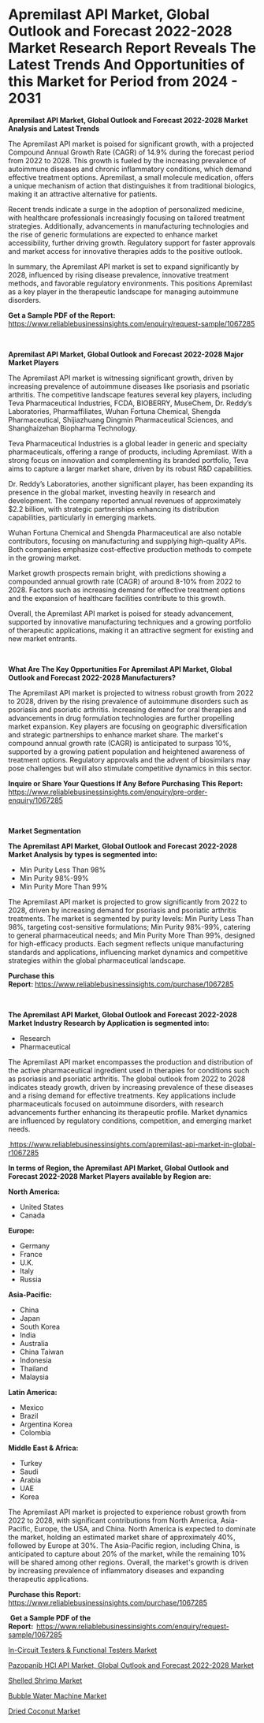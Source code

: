 <p><h1>Apremilast API Market, Global Outlook and Forecast 2022-2028 Market Research Report Reveals The Latest Trends And Opportunities of this Market for Period from 2024 - 2031</h1></p><p><strong>Apremilast API Market, Global Outlook and Forecast 2022-2028 Market Analysis and Latest Trends</strong></p>
<p><p>The Apremilast API market is poised for significant growth, with a projected Compound Annual Growth Rate (CAGR) of 14.9% during the forecast period from 2022 to 2028. This growth is fueled by the increasing prevalence of autoimmune diseases and chronic inflammatory conditions, which demand effective treatment options. Apremilast, a small molecule medication, offers a unique mechanism of action that distinguishes it from traditional biologics, making it an attractive alternative for patients.</p><p>Recent trends indicate a surge in the adoption of personalized medicine, with healthcare professionals increasingly focusing on tailored treatment strategies. Additionally, advancements in manufacturing technologies and the rise of generic formulations are expected to enhance market accessibility, further driving growth. Regulatory support for faster approvals and market access for innovative therapies adds to the positive outlook.</p><p>In summary, the Apremilast API market is set to expand significantly by 2028, influenced by rising disease prevalence, innovative treatment methods, and favorable regulatory environments. This positions Apremilast as a key player in the therapeutic landscape for managing autoimmune disorders.</p></p>
<p><strong>Get a Sample PDF of the Report:&nbsp;</strong> <a href="https://www.reliablebusinessinsights.com/enquiry/request-sample/1067285?utm_campaign=63&utm_medium=2&utm_source=Github&utm_content=ia&utm_term=04122024&utm_id=apremilast-api-market-global-outlook-and-forecast-2022-2028">https://www.reliablebusinessinsights.com/enquiry/request-sample/1067285</a></p>
<p>&nbsp;</p>
<p><strong>Apremilast API Market, Global Outlook and Forecast 2022-2028 Major Market Players</strong></p>
<p><p>The Apremilast API market is witnessing significant growth, driven by increasing prevalence of autoimmune diseases like psoriasis and psoriatic arthritis. The competitive landscape features several key players, including Teva Pharmaceutical Industries, FCDA, BIOBERRY, MuseChem, Dr. Reddy’s Laboratories, Pharmaffiliates, Wuhan Fortuna Chemical, Shengda Pharmaceutical, Shijiazhuang Dingmin Pharmaceutical Sciences, and Shanghaizehan Biopharma Technology.</p><p>Teva Pharmaceutical Industries is a global leader in generic and specialty pharmaceuticals, offering a range of products, including Apremilast. With a strong focus on innovation and complementing its branded portfolio, Teva aims to capture a larger market share, driven by its robust R&D capabilities.</p><p>Dr. Reddy’s Laboratories, another significant player, has been expanding its presence in the global market, investing heavily in research and development. The company reported annual revenues of approximately $2.2 billion, with strategic partnerships enhancing its distribution capabilities, particularly in emerging markets.</p><p>Wuhan Fortuna Chemical and Shengda Pharmaceutical are also notable contributors, focusing on manufacturing and supplying high-quality APIs. Both companies emphasize cost-effective production methods to compete in the growing market. </p><p>Market growth prospects remain bright, with predictions showing a compounded annual growth rate (CAGR) of around 8-10% from 2022 to 2028. Factors such as increasing demand for effective treatment options and the expansion of healthcare facilities contribute to this growth.</p><p>Overall, the Apremilast API market is poised for steady advancement, supported by innovative manufacturing techniques and a growing portfolio of therapeutic applications, making it an attractive segment for existing and new market entrants.</p></p>
<p>&nbsp;</p>
<p><strong>What Are The Key Opportunities For Apremilast API Market, Global Outlook and Forecast 2022-2028 Manufacturers?</strong></p>
<p><p>The Apremilast API market is projected to witness robust growth from 2022 to 2028, driven by the rising prevalence of autoimmune disorders such as psoriasis and psoriatic arthritis. Increasing demand for oral therapies and advancements in drug formulation technologies are further propelling market expansion. Key players are focusing on geographic diversification and strategic partnerships to enhance market share. The market's compound annual growth rate (CAGR) is anticipated to surpass 10%, supported by a growing patient population and heightened awareness of treatment options. Regulatory approvals and the advent of biosimilars may pose challenges but will also stimulate competitive dynamics in this sector.</p></p>
<p><strong>Inquire or Share Your Questions If Any Before Purchasing This Report:</strong> <a href="https://www.reliablebusinessinsights.com/enquiry/pre-order-enquiry/1067285?utm_campaign=63&utm_medium=2&utm_source=Github&utm_content=ia&utm_term=04122024&utm_id=apremilast-api-market-global-outlook-and-forecast-2022-2028">https://www.reliablebusinessinsights.com/enquiry/pre-order-enquiry/1067285</a></p>
<p>&nbsp;</p>
<p><strong>Market Segmentation</strong></p>
<p><strong>The Apremilast API Market, Global Outlook and Forecast 2022-2028 Market Analysis by types is segmented into:</strong></p>
<p><ul><li>Min Purity Less Than 98%</li><li>Min Purity 98%-99%</li><li>Min Purity More Than 99%</li></ul></p>
<p><p>The Apremilast API market is projected to grow significantly from 2022 to 2028, driven by increasing demand for psoriasis and psoriatic arthritis treatments. The market is segmented by purity levels: Min Purity Less Than 98%, targeting cost-sensitive formulations; Min Purity 98%-99%, catering to general pharmaceutical needs; and Min Purity More Than 99%, designed for high-efficacy products. Each segment reflects unique manufacturing standards and applications, influencing market dynamics and competitive strategies within the global pharmaceutical landscape.</p></p>
<p><strong>Purchase this Report:&nbsp;</strong><a href="https://www.reliablebusinessinsights.com/purchase/1067285?utm_campaign=63&utm_medium=2&utm_source=Github&utm_content=ia&utm_term=04122024&utm_id=apremilast-api-market-global-outlook-and-forecast-2022-2028">https://www.reliablebusinessinsights.com/purchase/1067285</a></p>
<p>&nbsp;</p>
<p><strong>The Apremilast API Market, Global Outlook and Forecast 2022-2028 Market Industry Research by Application is segmented into:</strong></p>
<p><ul><li>Research</li><li>Pharmaceutical</li></ul></p>
<p><p>The Apremilast API market encompasses the production and distribution of the active pharmaceutical ingredient used in therapies for conditions such as psoriasis and psoriatic arthritis. The global outlook from 2022 to 2028 indicates steady growth, driven by increasing prevalence of these diseases and a rising demand for effective treatments. Key applications include pharmaceuticals focused on autoimmune disorders, with research advancements further enhancing its therapeutic profile. Market dynamics are influenced by regulatory conditions, competition, and emerging market needs.</p></p>
<p><a href="https://www.reliablebusinessinsights.com/apremilast-api-market-in-global-r1067285?utm_campaign=63&utm_medium=2&utm_source=Github&utm_content=ia&utm_term=04122024&utm_id=apremilast-api-market-global-outlook-and-forecast-2022-2028">&nbsp;https://www.reliablebusinessinsights.com/apremilast-api-market-in-global-r1067285</a></p>
<p><strong>In terms of Region, the Apremilast API Market, Global Outlook and Forecast 2022-2028 Market Players available by Region are:</strong></p>
<p>
    <p> <strong> North America: </strong>
        <ul>
            <li>United States</li>
            <li>Canada</li>
        </ul>
        </p> 
    <p> <strong> Europe: </strong>
        <ul>
            <li>Germany</li>
            <li>France</li>
            <li>U.K.</li>
            <li>Italy</li>
            <li>Russia</li>
        </ul>
        </p> 
    <p> <strong> Asia-Pacific: </strong>
        <ul>
            <li>China</li>
            <li>Japan</li>
            <li>South Korea</li>
            <li>India</li>
            <li>Australia</li>
            <li>China Taiwan</li>
            <li>Indonesia</li>
            <li>Thailand</li>
            <li>Malaysia</li>
        </ul>
        </p> 
    <p> <strong> Latin America: </strong>
        <ul>
            <li>Mexico</li>
            <li>Brazil</li>
            <li>Argentina Korea</li>
            <li>Colombia</li>
        </ul>
        </p> 
    <p> <strong> Middle East & Africa: </strong>
        <ul>
            <li>Turkey</li>
            <li>Saudi</li>
            <li>Arabia</li>
            <li>UAE</li>
            <li>Korea</li>
        </ul>
    </p>
    </p>
<p><p>The Apremilast API market is projected to experience robust growth from 2022 to 2028, with significant contributions from North America, Asia-Pacific, Europe, the USA, and China. North America is expected to dominate the market, holding an estimated market share of approximately 40%, followed by Europe at 30%. The Asia-Pacific region, including China, is anticipated to capture about 20% of the market, while the remaining 10% will be shared among other regions. Overall, the market's growth is driven by increasing prevalence of inflammatory diseases and expanding therapeutic applications.</p></p>
<p><strong>Purchase this Report: </strong><a href="https://www.reliablebusinessinsights.com/purchase/1067285?utm_campaign=63&utm_medium=2&utm_source=Github&utm_content=ia&utm_term=04122024&utm_id=apremilast-api-market-global-outlook-and-forecast-2022-2028">https://www.reliablebusinessinsights.com/purchase/1067285</a></p>
<p>&nbsp;<strong>Get a Sample PDF of the Report:&nbsp;&nbsp;</strong><a href="https://www.reliablebusinessinsights.com/enquiry/request-sample/1067285?utm_campaign=63&utm_medium=2&utm_source=Github&utm_content=ia&utm_term=04122024&utm_id=apremilast-api-market-global-outlook-and-forecast-2022-2028">https://www.reliablebusinessinsights.com/enquiry/request-sample/1067285</a></p>
<p><strong></strong></p>
<p><p><a href="https://issuu.com/reportprime-2/docs/in-circuit-testers-functional-testers-market-size-?utm_campaign=63&utm_medium=2&utm_source=Github&utm_content=ia&utm_term=04122024&utm_id=apremilast-api-market-global-outlook-and-forecast-2022-2028">In-Circuit Testers & Functional Testers Market</a></p><p><a href="https://github.com/JubayerMia832/Market-Research-Report-List-1/blob/main/pazopanib-hcl-api-market-global-outlook-and-forecast-2022-2028-market.md?utm_campaign=63&utm_medium=2&utm_source=Github&utm_content=ia&utm_term=04122024&utm_id=apremilast-api-market-global-outlook-and-forecast-2022-2028">Pazopanib HCl API Market, Global Outlook and Forecast 2022-2028 Market</a></p><p><a href="https://www.linkedin.com/pulse/regulatory-landscape-its-influence-global-shelled-shrimp-2kv5c?utm_campaign=63&utm_medium=2&utm_source=Github&utm_content=ia&utm_term=04122024&utm_id=apremilast-api-market-global-outlook-and-forecast-2022-2028">Shelled Shrimp Market</a></p><p><a href="https://issuu.com/reportprime-2/docs/bubble-water-machine-market-size-2030.pptx?utm_campaign=63&utm_medium=2&utm_source=Github&utm_content=ia&utm_term=04122024&utm_id=apremilast-api-market-global-outlook-and-forecast-2022-2028">Bubble Water Machine Market</a></p><p><a href="https://www.linkedin.com/pulse/dried-coconut-market-segmentation-in-depth-analysis-direct-consumptioncakes-ttezc?utm_campaign=63&utm_medium=2&utm_source=Github&utm_content=ia&utm_term=04122024&utm_id=apremilast-api-market-global-outlook-and-forecast-2022-2028">Dried Coconut Market</a></p></p>